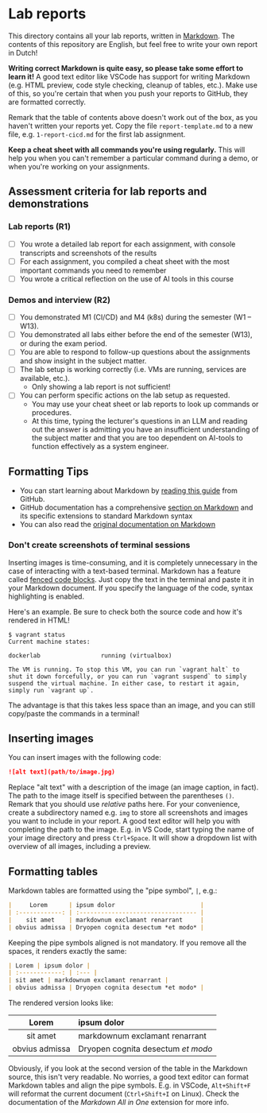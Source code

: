 # Lab reports

This directory contains all your lab reports, written in [Markdown](https://guides.github.com/features/mastering-markdown/). The contents of this repository are English, but feel free to write your own report in Dutch!

**Writing correct Markdown is quite easy, so please take some effort to learn it!** A good text editor like VSCode has support for writing Markdown (e.g. HTML preview, code style checking, cleanup of tables, etc.). Make use of this, so you're certain that when you push your reports to GitHub, they are formatted correctly.

Remark that the table of contents above doesn't work out of the box, as you haven't written your reports yet. Copy the file `report-template.md` to a new file, e.g. `1-report-cicd.md` for the first lab assignment.

**Keep a cheat sheet with all commands you're using regularly.** This will help you when you can't remember a particular command during a demo, or when you're working on your assignments.

## Assessment criteria for lab reports and demonstrations

### Lab reports (R1)

- [ ] You wrote a detailed lab report for each assignment, with console transcripts and screenshots of the results
- [ ] For each assignment, you compiled a cheat sheet with the most important commands you need to remember
- [ ] You wrote a critical reflection on the use of AI tools in this course

### Demos and interview (R2)

- [ ] You demonstrated M1 (CI/CD) and M4 (k8s) during the semester (W1 – W13).
- [ ] You demonstrated all labs either before the end of the semester (W13), or during the exam period.
- [ ] You are able to respond to follow-up questions about the assignments and show insight in the subject matter.
- [ ] The lab setup is working correctly (i.e. VMs are running, services are available, etc.).
    - Only showing a lab report is not sufficient!
- [ ] You can perform specific actions on the lab setup as requested.
    - You may use your cheat sheet or lab reports to look up commands or procedures.
    - At this time, typing the lecturer's questions in an LLM and reading out the answer is admitting you have an insufficient understanding of the subject matter and that you are too dependent on AI-tools to function effectively as a system engineer.

## Formatting Tips

- You can start learning about Markdown by [reading this guide](https://guides.github.com/features/mastering-markdown/) from GitHub.
- GitHub documentation has a comprehensive [section on Markdown](https://docs.github.com/en/github/writing-on-github) and its specific extensions to standard Markdown syntax
- You can also read the [original documentation on Markdown](https://daringfireball.net/projects/markdown/)

### Don't create screenshots of terminal sessions

Inserting images is time-consuming, and it is completely unnecessary in the case of interacting with a text-based terminal. Markdown has a feature called [fenced code blocks](https://docs.github.com/en/github/writing-on-github/working-with-advanced-formatting/creating-and-highlighting-code-blocks). Just copy the text in the terminal and paste it in your Markdown document. If you specify the language of the code, syntax highlighting is enabled.

Here's an example. Be sure to check both the source code and how it's rendered in HTML!

```console
$ vagrant status
Current machine states:

dockerlab                 running (virtualbox)

The VM is running. To stop this VM, you can run `vagrant halt` to
shut it down forcefully, or you can run `vagrant suspend` to simply
suspend the virtual machine. In either case, to restart it again,
simply run `vagrant up`.
```

The advantage is that this takes less space than an image, and you can still copy/paste the commands in a terminal!

## Inserting images

You can insert images with the following code:

```markdown
![alt text](path/to/image.jpg)
```

Replace "alt text" with a description of the image (an image caption, in fact). The path to the image itself is specified between the parentheses `()`. Remark that you should use *relative* paths here. For your convenience, create a subdirectory named e.g. `img` to store all screenshots and images you want to include in your report. A good text editor will help you with completing the path to the image. E.g. in VS Code, start typing the name of your image directory and press `Ctrl+Space`. It will show a dropdown list with overview of all images, including a preview.

## Formatting tables

Markdown tables are formatted using the "pipe symbol", `|`, e.g.:

```markdown
|     Lorem      | ipsum dolor                        |
| :------------: | :--------------------------------- |
|    sit amet    | markdownum exclamant renarrant     |
| obvius admissa | Dryopen cognita desectum *et modo* |
```

Keeping the pipe symbols aligned is not mandatory. If you remove all the spaces, it renders exactly the same:

```markdown
| Lorem | ipsum dolor |
| :------------: | :--- |
| sit amet | markdownum exclamant renarrant |
| obvius admissa | Dryopen cognita desectum *et modo* |
```

The rendered version looks like:

| Lorem | ipsum dolor |
| :------------: | :--- |
| sit amet | markdownum exclamant renarrant |
| obvius admissa | Dryopen cognita desectum *et modo* |

Obviously, if you look at the second version of the table in the Markdown source, this isn't very readable. No worries, a good text editor can format Markdown tables and align the pipe symbols. E.g. in VSCode, `Alt+Shift+F` will reformat the current document (`Ctrl+Shift+I` on Linux). Check the documentation of the *Markdown All in One* extension for more info.
